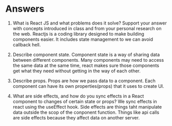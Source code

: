 # Answers

1. What is React JS and what problems does it solve? Support your answer with concepts introduced in class and from your personal research on the web.
Reactjs is a coding library designed to make building components easier. It includes state management to we can avoid callback hell.


1. Describe component state.
Component state is a way of sharing data between different components. Many components may need to access the same data at the same time, react makes sure those components get what they need without getting in the way of each other.


1. Describe props.
Props are how we pass data to a component. Each component can have its own properties(props) that it uses to create UI.


1. What are side effects, and how do you sync effects in a React component to changes of certain state or props?
We sync effects in react using the useEffect hook. Side effects are things taht manipulate data outside the scop of the conponent function. Things like api calls are side effects because they affect data on another server.